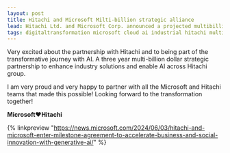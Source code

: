 ```yaml
---
layout: post
title: Hitachi and Microsoft Milti-billion strategic alliance
lead: Hitachi Ltd. and Microsoft Corp. announced a projected multibillion-dollar collaboration over the next three years that will accelerate social innovation with generative AI.
tags: digitaltransformation microsoft cloud ai industrial hitachi multibillionpartnership
---
```


Very excited about the partnership with Hitachi and to being part of the transformative journey with AI. A three year multi-billion dollar strategic partnership to enhance industry solutions and enable AI across Hitachi group.

I am very proud and very happy to partner with all the Microsoft and Hitachi teams that made this possible! Looking forward to the transformation together!

**Microsoft❤Hitachi**

{% linkpreview "https://news.microsoft.com/2024/06/03/hitachi-and-microsoft-enter-milestone-agreement-to-accelerate-business-and-social-innovation-with-generative-ai/" %}
